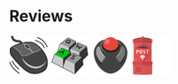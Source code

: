 # Reviews

<a href="mice/"><img src=".pix/mouse.svg" style="width: 70px; height: auto;"></a> <a href="keyboards/"><img src=".pix/keyb.svg" style="width: 70px; height: auto;"></a> <a href="trackballs/"><img src=".pix/tball.svg" style="width: 70px; height: auto;"></a> <a href="trackballs/"><img src=".pix/post.svg" style="width: 70px; height: auto;"></a> 



